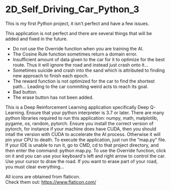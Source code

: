 # 2D_Self_Driving_Car_Python_3

This is my first Python project, it isn't perfect and have a few issues.

This application is not perfect and there are several things that will be added and fixed in the future.
- Do not use the Override function when you are training the AI.
- The Cosine Rule function sometimes return a domain error.
- Insufficient amount of data given to the car for it to optimize for the best route. Thus it will ignore the road and instead just crash onto it... 
- Sometimes suicide and crash into the sand which is attributed to finding new approach to finish each epoch.
- The reward function is not optimized for the car to find the shortest path... Leading to the car commiting weird acts to reach its goal. 
- Bad button. 
- The erase button has not been added. 

This is a Deep Reinforcement Learning application specifically Deep Q-Learning. 
Ensure that your python interpreter is 3.7 or later. 
There are many python libraries required to run this application: numpy, math, matplotlib, pygame, os, random, pytorch.
Ensure you install the correct version of pytorch, for instance if your machine does have CUDA, then you should intall the version with CUDA to accelerate the AI process. Otherwise it will pin your CPU to death. 
To execute the application, just run the "map.py" file. 
If your IDE is unable to run it, go to CMD, cd to that project directory, and then enter the command: python map.py.
To use the Override function, click on it and you can use your keyboard's left and right arrow to control the car.
Use your cursor to draw the road.
If you want to erase part of your road, you must clear everything...

All icons are obtained from flaticon.  
Check them out: https://www.flaticon.com/
